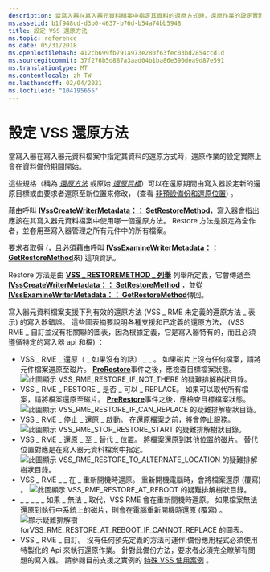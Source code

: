```yaml
---
description: 當寫入器在寫入器元資料檔案中指定其資料的還原方式時，還原作業的設定實際上會在資料備份期間開始。
ms.assetid: b1f948cd-d3b0-4637-b76d-b54a74bb5948
title: 設定 VSS 還原方法
ms.topic: reference
ms.date: 05/31/2018
ms.openlocfilehash: 412cb699fb791a973e280f63fec03bd2854ccd1d
ms.sourcegitcommit: 37f276b5d887a3aad04b1ba86e390dea9d87e591
ms.translationtype: MT
ms.contentlocale: zh-TW
ms.lasthandoff: 02/04/2021
ms.locfileid: "104195655"
---
```

# <a name="setting-vss-restore-methods"></a>設定 VSS 還原方法

當寫入器在寫入器元資料檔案中指定其資料的還原方式時，還原作業的設定實際上會在資料備份期間開始。

這些規格（稱為 [*還原方法*](vssgloss-r.md) 或原始 [*還原目標*](vssgloss-r.md)）可以在還原期間由寫入器設定新的還原目標或由要求者還原至新位置來修改， (查看 [非預設備份和還原位置](non-default-backup-and-restore-locations.md)) 。

藉由呼叫 [**IVssCreateWriterMetadata：： SetRestoreMethod**](/windows/desktop/api/VsWriter/nf-vswriter-ivsscreatewritermetadata-setrestoremethod)，寫入器會指出應該在其寫入器元資料檔案中使用哪一個還原方法。 Restore 方法是設定為全作者，並套用至寫入器管理之所有元件中的所有檔案。

要求者取得 (，且必須藉由呼叫 [**IVssExamineWriterMetadata：： GetRestoreMethod**](/windows/desktop/api/VsBackup/nf-vsbackup-ivssexaminewritermetadata-getrestoremethod)來) 這項資訊。

Restore 方法是由 [**VSS \_ RESTOREMETHOD \_ 列舉**](/windows/desktop/api/VsWriter/ne-vswriter-vss_restoremethod_enum) 列舉所定義，它會傳遞至 [**IVssCreateWriterMetadata：： SetRestoreMethod**](/windows/desktop/api/VsWriter/nf-vswriter-ivsscreatewritermetadata-setrestoremethod) ，並從 [**IVssExamineWriterMetadata：： GetRestoreMethod**](/windows/desktop/api/VsBackup/nf-vsbackup-ivssexaminewritermetadata-getrestoremethod)傳回。

寫入器元資料檔案支援下列有效的還原方法 (VSS \_ RME 未定義的還原方法 \_ 表示) 的寫入器錯誤。 這些圖表摘要說明各種支援和已定義的還原方法， (VSS \_ RME \_ 自訂並沒有相關聯的圖表，因為根據定義，它是寫入器特有的，而且必須遵循特定的寫入器 api 和檔) ：

-   VSS \_ RME \_ 還原（ \_ 如果沒有的話） \_ \_ 。 如果磁片上沒有任何檔案，請將元件檔案還原至磁片。 [**PreRestore**](/windows/desktop/api/VsBackup/nf-vsbackup-ivssbackupcomponents-prerestore)事件之後，應檢查目標檔案狀態。
    ![此圖顯示 VSS_RME_RESTORE_IF_NOT_THERE 的疑難排解樹狀目錄。](images/rint.png)
-   VSS \_ RME \_ RESTORE \_ 是否 \_ 可以 \_ REPLACE。 如果可以取代所有檔案，請將檔案還原至磁片。 [**PreRestore**](/windows/desktop/api/VsBackup/nf-vsbackup-ivssbackupcomponents-prerestore)事件之後，應檢查目標檔案狀態。
    ![此圖顯示 VSS_RME_RESTORE_IF_CAN_REPLACE 的疑難排解樹狀目錄。](images/ricr.png)
-   VSS \_ RME \_ 停止 \_ 還原 \_ 啟動。 在還原檔案之前，將會停止服務。
    ![此圖顯示 VSS_RME_STOP_RESTORE_START 的疑難排解樹狀目錄。](images/srr.png)
-   VSS \_ RME \_ 還原 \_ 至 \_ 替代 \_ 位置。 將檔案還原到其他位置的磁片。 替代位置對應是在寫入器元資料檔案中指定。
    ![此圖顯示 VSS_RME_RESTORE_TO_ALTERNATE_LOCATION 的疑難排解樹狀目錄。](images/rtal.png)
-   VSS \_ RME \_ \_ 在 \_ 重新開機時還原。 重新開機電腦時，會將檔案還原 (覆寫) 。
    ![此圖顯示 VSS_RME_RESTORE_AT_REBOOT 的疑難排解樹狀目錄。](images/rar.png)
-   \_ \_ \_ \_ \_ 如果 \_ 無法 \_ 取代，VSS RME 會在重新開機時還原。 如果檔案無法還原到執行中系統上的磁片，則會在電腦重新開機時還原 (覆寫) 。
    ![顯示疑難排解樹 forVSS_RME_RESTORE_AT_REBOOT_IF_CANNOT_REPLACE 的圖表。 ](images/raricr.png)
-   VSS \_ RME \_ 自訂。 沒有任何預先定義的方法可運作;備份應用程式必須使用特製化的 Api 來執行還原作業。 針對此備份方法，要求者必須完全瞭解有問題的寫入器。 請參閱目前支援之實例的 [特殊 VSS 使用案例](special-vss-usage-cases.md) 。

 

 



